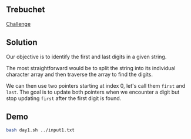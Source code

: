 ## Trebuchet

[Challenge](https://adventofcode.com/2023/day/1)

## Solution

Our objective is to identify the first and last digits in a given string.

The most straightforward would be to split the string into its individual character array and then traverse the array to find the digits.

We can then use two pointers starting at index 0, let's call them `first` and `last`. The goal is to update both pointers when we encounter a digit but stop updating `first` after the first digit is found.

## Demo

```bash
bash day1.sh ../input1.txt
```
